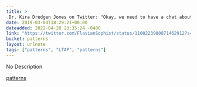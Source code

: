 ```yaml
---
title: > 
 Dr. Kira Dredgen Jones on Twitter: "Okay, we need to have a chat about Roman portraiture. My feed is now full of horrifying #Nero reconstructions and I highly suggest that you don't look directly into his eyes because he might steal your soul. Thanks to @
date: 2019-03-04T18:29:21+00:00
dateadded: 2022-04-20 23:35:24 -0400
link: "https://twitter.com/FlavianSophist/status/1100223900871462912?s=19"
bucket: patterns
layout: urlnote
tags: ["patterns", "LTAP", "patterns"]
--- 
```

No Description
 <!-- end excerpt --> 
<div class='bucket'><a class='internal-link' href='/buckets/patterns'>patterns</a></div> 
